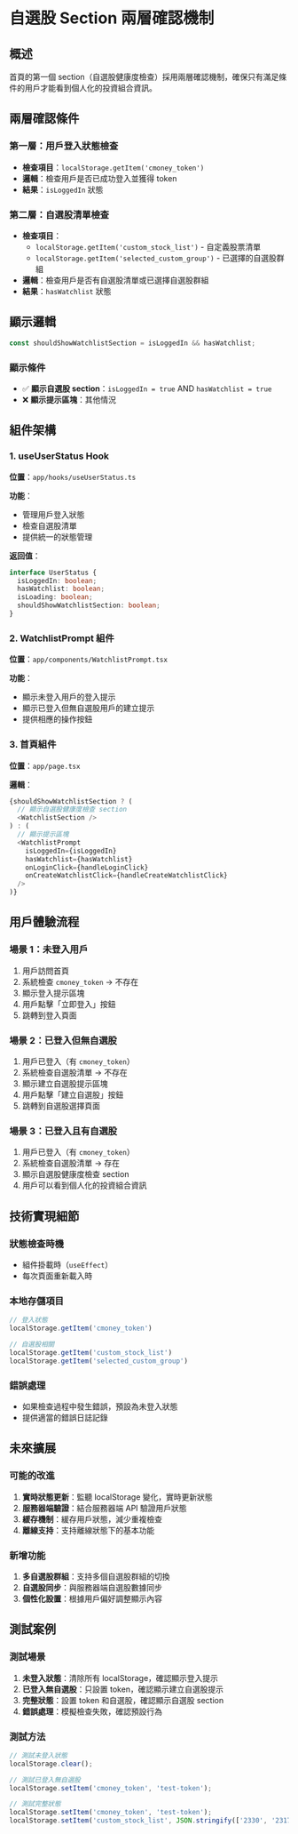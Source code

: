 # 自選股 Section 兩層確認機制

## 概述

首頁的第一個 section（自選股健康度檢查）採用兩層確認機制，確保只有滿足條件的用戶才能看到個人化的投資組合資訊。

## 兩層確認條件

### 第一層：用戶登入狀態檢查
- **檢查項目**：`localStorage.getItem('cmoney_token')`
- **邏輯**：檢查用戶是否已成功登入並獲得 token
- **結果**：`isLoggedIn` 狀態

### 第二層：自選股清單檢查
- **檢查項目**：
  - `localStorage.getItem('custom_stock_list')` - 自定義股票清單
  - `localStorage.getItem('selected_custom_group')` - 已選擇的自選股群組
- **邏輯**：檢查用戶是否有自選股清單或已選擇自選股群組
- **結果**：`hasWatchlist` 狀態

## 顯示邏輯

```typescript
const shouldShowWatchlistSection = isLoggedIn && hasWatchlist;
```

### 顯示條件
- ✅ **顯示自選股 section**：`isLoggedIn = true` AND `hasWatchlist = true`
- ❌ **顯示提示區塊**：其他情況

## 組件架構

### 1. useUserStatus Hook
**位置**：`app/hooks/useUserStatus.ts`

**功能**：
- 管理用戶登入狀態
- 檢查自選股清單
- 提供統一的狀態管理

**返回值**：
```typescript
interface UserStatus {
  isLoggedIn: boolean;
  hasWatchlist: boolean;
  isLoading: boolean;
  shouldShowWatchlistSection: boolean;
}
```

### 2. WatchlistPrompt 組件
**位置**：`app/components/WatchlistPrompt.tsx`

**功能**：
- 顯示未登入用戶的登入提示
- 顯示已登入但無自選股用戶的建立提示
- 提供相應的操作按鈕

### 3. 首頁組件
**位置**：`app/page.tsx`

**邏輯**：
```typescript
{shouldShowWatchlistSection ? (
  // 顯示自選股健康度檢查 section
  <WatchlistSection />
) : (
  // 顯示提示區塊
  <WatchlistPrompt 
    isLoggedIn={isLoggedIn}
    hasWatchlist={hasWatchlist}
    onLoginClick={handleLoginClick}
    onCreateWatchlistClick={handleCreateWatchlistClick}
  />
)}
```

## 用戶體驗流程

### 場景 1：未登入用戶
1. 用戶訪問首頁
2. 系統檢查 `cmoney_token` → 不存在
3. 顯示登入提示區塊
4. 用戶點擊「立即登入」按鈕
5. 跳轉到登入頁面

### 場景 2：已登入但無自選股
1. 用戶已登入（有 `cmoney_token`）
2. 系統檢查自選股清單 → 不存在
3. 顯示建立自選股提示區塊
4. 用戶點擊「建立自選股」按鈕
5. 跳轉到自選股選擇頁面

### 場景 3：已登入且有自選股
1. 用戶已登入（有 `cmoney_token`）
2. 系統檢查自選股清單 → 存在
3. 顯示自選股健康度檢查 section
4. 用戶可以看到個人化的投資組合資訊

## 技術實現細節

### 狀態檢查時機
- 組件掛載時（`useEffect`）
- 每次頁面重新載入時

### 本地存儲項目
```typescript
// 登入狀態
localStorage.getItem('cmoney_token')

// 自選股相關
localStorage.getItem('custom_stock_list')
localStorage.getItem('selected_custom_group')
```

### 錯誤處理
- 如果檢查過程中發生錯誤，預設為未登入狀態
- 提供適當的錯誤日誌記錄

## 未來擴展

### 可能的改進
1. **實時狀態更新**：監聽 localStorage 變化，實時更新狀態
2. **服務器端驗證**：結合服務器端 API 驗證用戶狀態
3. **緩存機制**：緩存用戶狀態，減少重複檢查
4. **離線支持**：支持離線狀態下的基本功能

### 新增功能
1. **多自選股群組**：支持多個自選股群組的切換
2. **自選股同步**：與服務器端自選股數據同步
3. **個性化設置**：根據用戶偏好調整顯示內容

## 測試案例

### 測試場景
1. **未登入狀態**：清除所有 localStorage，確認顯示登入提示
2. **已登入無自選股**：只設置 token，確認顯示建立自選股提示
3. **完整狀態**：設置 token 和自選股，確認顯示自選股 section
4. **錯誤處理**：模擬檢查失敗，確認預設行為

### 測試方法
```javascript
// 測試未登入狀態
localStorage.clear();

// 測試已登入無自選股
localStorage.setItem('cmoney_token', 'test-token');

// 測試完整狀態
localStorage.setItem('cmoney_token', 'test-token');
localStorage.setItem('custom_stock_list', JSON.stringify(['2330', '2317']));
``` 